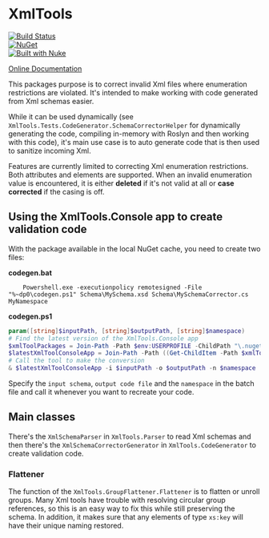 # XmlTools

[![Build Status](https://jenkins.dangl.me/buildStatus/icon?job=XmlTools/develop)](https://jenkins.dangl.me/job/XmlTools/develop)  
[![NuGet](https://img.shields.io/nuget/v/XmlTools.svg)](https://www.nuget.org/packages/XmlTools)  
[![Built with Nuke](http://nuke.build/rounded)](https://www.nuke.build)  

[Online Documentation](https://docs.dangl-it.com/Projects/XmlTools)

This packages purpose is to correct invalid Xml files where enumeration restrictions
are violated. It's intended to make working with code generated from Xml schemas easier.

While it can be used dynamically (see `XmlTools.Tests.CodeGenerator.SchemaCorrectorHelper` for dynamically
generating the code, compiling in-memory with Roslyn and then working with this code), it's main
use case is to auto generate code that is then used to sanitize incoming Xml.

Features are currently limited to correcting Xml enumeration restrictions.
Both attributes and elements are supported. When an invalid enumeration value
is encountered, it is either **deleted** if it's not valid at all or **case corrected**
if the casing is off.

## Using the XmlTools.Console app to create validation code

With the package available in the local NuGet cache, you need to create two files:

**codegen.bat**

```Batchfile
    Powershell.exe -executionpolicy remotesigned -File  "%~dp0\codegen.ps1" Schema\MySchema.xsd Schema\MySchemaCorrector.cs MyNamespace
```

**codegen.ps1**

```PowerShell
param([string]$inputPath, [string]$outputPath, [string]$namespace)
# Find the latest version of the XmlTools.Console app
$xmlToolPackages = Join-Path -Path $env:USERPROFILE -ChildPath "\.nuget\packages\XmlTools.Console"
$latestXmlToolConsoleApp = Join-Path -Path ((Get-ChildItem -Path $xmlToolPackages | Sort-Object Fullname -Descending)[0].FullName) -ChildPath "tools\net461\XmlTools.Console.exe"
# Call the tool to make the conversion
& $latestXmlToolConsoleApp -i $inputPath -o $outputPath -n $namespace
```

Specify the `input schema`, `output code file` and the `namespace` in the batch file and call it
whenever you want to recreate your code.

## Main classes

There's the `XmlSchemaParser` in `XmlTools.Parser` to read Xml schemas and then there's the `XmlSchemaCorrectorGenerator`
in `XmlTools.CodeGenerator` to create validation code.

### Flattener

The function of the `XmlTools.GroupFlattener.Flattener` is to flatten or unroll groups. Many Xml tools have trouble
with resolving circular group references, so this is an easy way to fix this while still preserving the schema. In addition,
it makes sure that any elements of type `xs:key` will have their unique naming restored.
